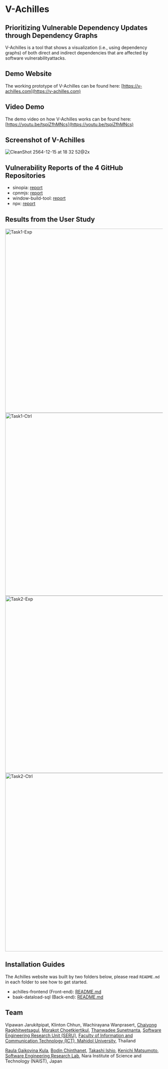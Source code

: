 # V-Achilles
## Prioritizing Vulnerable Dependency Updates through Dependency Graphs
V-Achilles is a tool that shows a visualization (i.e., using dependency graphs) of both direct and indirect dependencies that are affected by software vulnerabilityattacks. 

## Demo Website
The working prototype of V-Achilles can be found here: [https://v-achilles.com](https://v-achilles.com)

## Video Demo
The demo video on how V-Achilles works can be found here: [https://youtu.be/tspiZfhMNcs](https://youtu.be/tspiZfhMNcs)

## Screenshot of V-Achilles
![CleanShot 2564-12-15 at 18 32 52@2x](https://user-images.githubusercontent.com/1671353/146179237-74cca704-9160-4b63-b84f-e8d2bfd91e08.png)

## Vulnerability Reports of the 4 GitHub Repositories
- sinopia: [report](files/sinopia.pdf)
- cpnmjs: [report](files/cpnmjs.pdf)
- window-build-tool: [report](files/windows-build-tools.pdf)
- npx: [report](files/npx.pdf)

## Results from the User Study
<img width="589" alt="Task1-Exp" src="https://user-images.githubusercontent.com/1671353/220164930-209cf168-6931-48eb-8b90-bce198700402.png">
<img width="585" alt="Task1-Ctrl" src="https://user-images.githubusercontent.com/1671353/220164943-277be9c9-c113-43c2-b42a-7dcbec6e6863.png">
<img width="567" alt="Task2-Exp" src="https://user-images.githubusercontent.com/1671353/220164960-ccd23f1b-5038-4053-8507-ede36dce8cae.png">
<img width="571" alt="Task2-Ctrl" src="https://user-images.githubusercontent.com/1671353/220164965-30d76de5-f4f9-46d1-ab91-f85b0cc1bc62.png">

## Installation Guides
The Achilles website was built by two folders below, please read `README.md` in each folder to see how to get started. 
- achilles-frontend (Front-end): [README.md](https://github.com/MUICT-SERU/Achilles/blob/master/achilles-frontend/README.md)
- baak-dataload-sql (Back-end): [README.md](https://github.com/MUICT-SERU/Achilles/blob/master/baak-dataload-sql/README.md)

## Team
Vipawan Jarukitpipat, Klinton Chhun, Wachirayana Wanprasert, [Chaiyong Ragkhitwetsagul](https://cragkhit.github.io/), [Morakot Choetkiertikul](https://morakotch.wordpress.com/), [Thanwadee Sunetnanta](http://mucc.mahidol.ac.th/~ittth/),
[Software Engineering Research Unit (SERU)](https://muict-seru.github.io/),
[Faculty of Information and Communication Technology (ICT), Mahidol University](https://www.ict.mahidol.ac.th/), Thailand

[Raula Gaikovina Kula](https://raux.github.io/), [Bodin Chinthanet](https://bchinthanet.com/), [Takashi Ishio](https://takashi-ishio.github.io/index-en.html), [Kenichi Matsumoto](https://scholar.google.com/citations?user=-DfBligAAAAJ&hl=en),
[Software Engineering Research Lab](https://isw3.naist.jp/Research/cs-se-en.html),
Nara Institute of Science and Technology (NAIST), Japan
